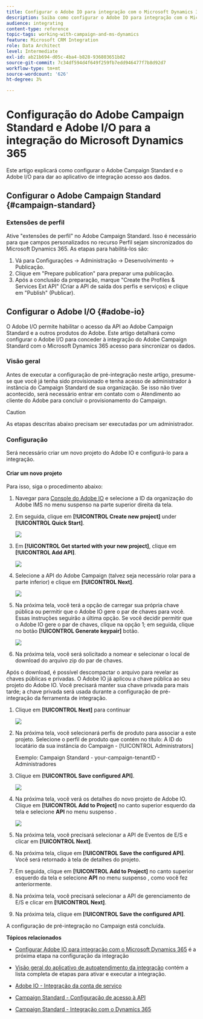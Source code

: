 ```yaml
---
title: Configurar o Adobe IO para integração com o Microsoft Dynamics 365
description: Saiba como configurar o Adobe IO para integração com o Microsoft Dynamics 365.
audience: integrating
content-type: reference
topic-tags: working-with-campaign-and-ms-dynamics
feature: Microsoft CRM Integration
role: Data Architect
level: Intermediate
exl-id: ab21b694-d05c-4ba4-b828-936803651b82
source-git-commit: 7c34df594d4f649f259fb7edd946477f7b8d92d7
workflow-type: tm+mt
source-wordcount: '626'
ht-degree: 3%

---
```


# Configuração do Adobe Campaign Standard e Adobe I/O para a integração do Microsoft Dynamics 365

Este artigo explicará como configurar o Adobe Campaign Standard e o Adobe I/O para dar ao aplicativo de integração acesso aos dados.

## Configurar o Adobe Campaign Standard {#campaign-standard}

### Extensões de perfil

Ative &quot;extensões de perfil&quot; no Adobe Campaign Standard.   Isso é necessário para que campos personalizados no recurso Perfil sejam sincronizados do Microsoft Dynamics 365.   As etapas para habilitá-los são:

1. Vá para Configurações -> Administração -> Desenvolvimento -> Publicação.
1. Clique em &quot;Prepare publication&quot; para preparar uma publicação.
1. Após a conclusão da preparação, marque &quot;Create the Profiles &amp; Services Ext API&quot; (Criar a API de saída dos perfis e serviços) e clique em &quot;Publish&quot; (Publicar).

## Configurar o Adobe I/O {#adobe-io}

O Adobe I/O permite habilitar o acesso da API ao Adobe Campaign Standard e a outros produtos do Adobe.   Este artigo detalhará como configurar o Adobe I/O para conceder à integração do Adobe Campaign Standard com o Microsoft Dynamics 365 acesso para sincronizar os dados.

### Visão geral

Antes de executar a configuração de pré-integração neste artigo, presume-se que você já tenha sido provisionado e tenha acesso de administrador à instância do Campaign Standard de sua organização.  Se isso não tiver acontecido, será necessário entrar em contato com o Atendimento ao cliente do Adobe para concluir o provisionamento do Campaign.

>[!CAUTION]
>
>As etapas descritas abaixo precisam ser executadas por um administrador.

### Configuração

Será necessário criar um novo projeto do Adobe IO e configurá-lo para a integração.

#### Criar um novo projeto

Para isso, siga o procedimento abaixo:

1. Navegar para [Console do Adobe IO](https://console.adobe.io/home#) e selecione a ID da organização do Adobe IMS no menu suspenso na parte superior direita da tela.

1. Em seguida, clique em **[!UICONTROL Create new project]** under **[!UICONTROL Quick Start]**.

   ![](assets/adobeIO1.png)

1. Em **[!UICONTROL Get started with your new project]**, clique em **[!UICONTROL Add API]**.

   ![](assets/adobeIO2.png)

1. Selecione a API do Adobe Campaign (talvez seja necessário rolar para a parte inferior) e clique em **[!UICONTROL Next]**.

   ![](assets/adobeIO3.png)

1. Na próxima tela, você terá a opção de carregar sua própria chave pública ou permitir que o Adobe IO gere o par de chaves para você. Essas instruções seguirão a última opção. Se você decidir permitir que o Adobe IO gere o par de chaves, clique na opção 1; em seguida, clique no botão **[!UICONTROL Generate keypair]** botão.

   ![](assets/adobeIO4.png)

1. Na próxima tela, você será solicitado a nomear e selecionar o local de download do arquivo zip do par de chaves.

Após o download, é possível descompactar o arquivo para revelar as chaves públicas e privadas. O Adobe IO já aplicou a chave pública ao seu projeto do Adobe IO. Você precisará manter sua chave privada para mais tarde; a chave privada será usada durante a configuração de pré-integração da ferramenta de integração.

1. Clique em **[!UICONTROL Next]** para continuar

   ![](assets/adobeIO5.png)

1. Na próxima tela, você selecionará perfis de produto para associar a este projeto. Selecione o perfil de produto que contém no título: A ID do locatário da sua instância do Campaign - [!UICONTROL Administrators]

   Exemplo: Campaign Standard - your-campaign-tenantID - Administradores

1. Clique em **[!UICONTROL Save configured API]**.

   ![](assets/adobeIO6.png)

1. Na próxima tela, você verá os detalhes do novo projeto de Adobe IO. Clique em **[!UICONTROL Add to Project]** no canto superior esquerdo da tela e selecione **API** no menu suspenso .

   ![](assets/adobeIO7.png)

1. Na próxima tela, você precisará selecionar a API de Eventos de E/S e clicar em **[!UICONTROL Next]**.

1. Na próxima tela, clique em **[!UICONTROL Save the configured API]**.  Você será retornado à tela de detalhes do projeto.

1. Em seguida, clique em **[!UICONTROL Add to Project]** no canto superior esquerdo da tela e selecione **API** no menu suspenso , como você fez anteriormente.

1. Na próxima tela, você precisará selecionar a API de gerenciamento de E/S e clicar em **[!UICONTROL Next]**.

1. Na próxima tela, clique em **[!UICONTROL Save the configured API]**.

A configuração de pré-integração no Campaign está concluída.

**Tópicos relacionados**

* [Configurar Adobe IO para integração com o Microsoft Dynamics 365](../../integrating/using/d365-acs-configure-adobe-io.md) é a próxima etapa na configuração da integração
* [Visão geral do aplicativo de autoatendimento da integração](../../integrating/using/d365-acs-self-service-app-quick-start-guide.md) contém a lista completa de etapas para ativar e executar a integração.


* [Adobe IO - Integração da conta de serviço](https://www.adobe.io/authentication/auth-methods.html#!AdobeDocs/adobeio-auth/master/AuthenticationOverview/ServiceAccountIntegration.md)
* [Campaign Standard - Configuração de acesso à API](../../api/using/setting-up-api-access.md)
* [Campaign Standard - Integração com o Dynamics 365](../../integrating/using/d365-acs-configure-d365.md)
